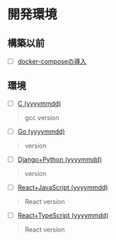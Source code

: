# 開発環境
## 構築以前
- [ ] [docker-composeの導入]()
## 環境
- [ ] [C (yyyymmdd)]()
> gcc version
- [ ] [Go (yyyymmdd)]()
> version
- [ ] [Django+Python (yyyymmdd)]()
> version
- [ ] [React+JavaScript (yyyymmdd)]()
> React version
- [ ] [React+TypeScript (yyyymmdd)]()
> React version

